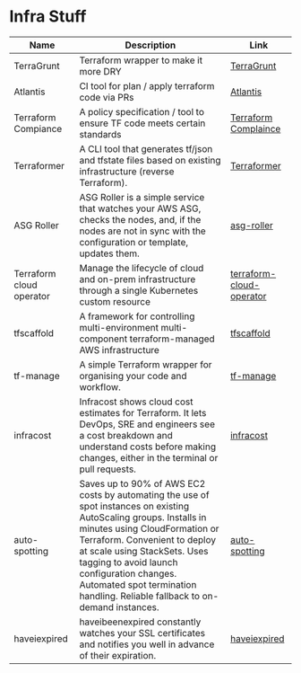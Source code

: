 # Infra Stuff

|           Name           |                                                                                                                                                                    Description                                                                                                                                                                    |                                  Link                                  |
| ------------------------ | ------------------------------------------------------------------------------------------------------------------------------------------------------------------------------------------------------------------------------------------------------------------------------------------------------------------------------------------------- | ---------------------------------------------------------------------- |
| TerraGrunt               | Terraform wrapper to make it more DRY                                                                                                                                                                                                                                                                                                             | [TerraGrunt](https://terragrunt.gruntwork.io/)                         |
| Atlantis                 | CI tool for plan / apply terraform code via PRs                                                                                                                                                                                                                                                                                                   | [Atlantis](https://www.runatlantis.io/)                                |
| Terraform Compiance      | A policy specification / tool to ensure TF code meets certain standards                                                                                                                                                                                                                                                                           | [Terraform Complaince](https://terraform-compliance.com/)              |
| Terraformer              | A CLI tool that generates tf/json and tfstate files based on existing infrastructure (reverse Terraform).                                                                                                                                                                                                                                         | [Terraformer](https://github.com/GoogleCloudPlatform/terraformer)      |
| ASG Roller               | ASG Roller is a simple service that watches your AWS ASG, checks the nodes, and, if the nodes are not in sync with the configuration or template, updates them.                                                                                                                                                                                   | [asg-roller](https://github.com/deitch/aws-asg-roller)                 |
| Terraform cloud operator | Manage the lifecycle of cloud and on-prem infrastructure through a single Kubernetes custom resource                                                                                                                                                                                                                                              | [terraform-cloud-operator](https://github.com/hashicorp/terraform-k8s) |
| tfscaffold               | A framework for controlling multi-environment multi-component terraform-managed AWS infrastructure                                                                                                                                                                                                                                                | [tfscaffold](https://github.com/tfutils/tfscaffold)                    |
| tf-manage                | A simple Terraform wrapper for organising your code and workflow.                                                                                                                                                                                                                                                                                 | [tf-manage](https://github.com/adobe/tf-manage)                        |
| infracost                | Infracost shows cloud cost estimates for Terraform. It lets DevOps, SRE and engineers see a cost breakdown and understand costs before making changes, either in the terminal or pull requests.                                                                                                                                                   | [infracost](https://github.com/infracost/infracost)                    |
| auto-spotting            | Saves up to 90% of AWS EC2 costs by automating the use of spot instances on existing AutoScaling groups. Installs in minutes using CloudFormation or Terraform. Convenient to deploy at scale using StackSets. Uses tagging to avoid launch configuration changes. Automated spot termination handling. Reliable fallback to on-demand instances. | [auto-spotting](https://github.com/cloudutil/AutoSpotting)             |
| haveiexpired             | haveibeenexpired constantly watches your SSL certificates and notifies you well in advance of their expiration.                                                                                                                                                                                                                                   | [haveiexpired](https://www.haveibeenexpired.com/)                      |